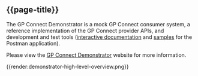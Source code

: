 ## {{page-title}}

The GP Connect Demonstrator is a mock GP Connect consumer system, a reference implementation of the GP Connect provider APIs, and development and test tools ([interactive documentation](https://developer.nhs.uk/apis/gpconnect-1-5-0/system_swagger.html) and [samples](https://developer.nhs.uk/apis/gpconnect-1-5-0/system_reference_postman.html) for the Postman application).

Please view the [GP Connect Demonstrator](https://orange.testlab.nhs.uk/) website for more information.

{{render:demonstrator-high-level-overview.png}}
